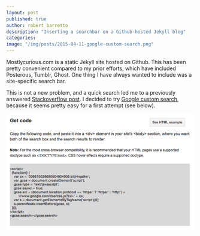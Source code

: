 ```yaml
---
layout: post
published: true
author: robert barretto
description: "Inserting a searchbar on a Github-hosted Jekyll blog"
categories: 
image: "/img/posts/2015-04-11-google-custom-search.png"
---
```


Mostlycurious.com is a static Jekyll site hosted on Github.  This has been pretty convenient compared to my prior efforts, which have included Posterous, Tumblr, Ghost. One thing I have always wanted to include was a site-specific search bar.

This is not a new problem, and a quick search led me to a previously answered [Stackoverflow post](http://stackoverflow.com/questions/10131541/how-can-i-add-a-site-search-feature-to-a-jekyll-blog). I decided to try [Google custom search](https://cse.google.com/), because it seems pretty easy for a first attempt (see below).

![Output script](/img/posts/2015-04-11-google-custom-search.png)
